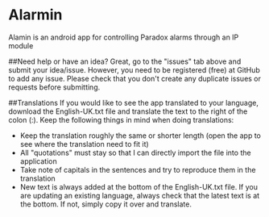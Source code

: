 # Alarmin
Alamin is an android app for controlling Paradox alarms through an IP module

##Need help or have an idea?
Great, go to the "issues" tab above and submit your idea/issue. However, you need to be registered (free) at GitHub to add any issue. Please check that you don't create any duplicate issues or requests before submitting.

##Translations
If you would like to see the app translated to your language, download the English-UK.txt file and translate the text to the right of the colon (:). Keep the following things in mind when doing translations:
* Keep the translation roughly the same or shorter length (open the app to see where the translation need to fit it)
* All "quotations" must stay so that I can directly import the file into the application
* Take note of capitals in the sentences and try to reproduce them in the translation
* New text is always added at the bottom of the English-UK.txt file. If you are updating an existing language, always check that the latest text is at the bottom. If not, simply copy it over and translate.
